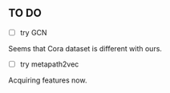 ## TO DO
- [ ] try GCN

Seems that Cora dataset is different with ours.

- [ ] try metapath2vec

Acquiring features now.